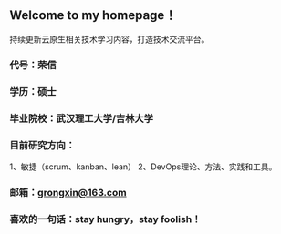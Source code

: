 ## Welcome to my homepage！

持续更新云原生相关技术学习内容，打造技术交流平台。

### 代号：荣信

### 学历：硕士

### 毕业院校：武汉理工大学/吉林大学

### 目前研究方向：
1、敏捷（scrum、kanban、lean）
2、DevOps理论、方法、实践和工具。

### 邮箱：grongxin@163.com

### 喜欢的一句话：stay hungry，stay foolish！



